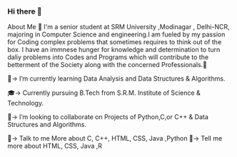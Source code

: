 ### Hi there 👋
About Me
🤜 I'm a senior student at SRM University ,Modinagar , Delhi-NCR, majoring in Computer Science and engineering.I am fueled by my passion for Coding complex problems that sometimes requires to think out of the box. I have an immnese hunger for knowledge and determination to turn daliy problems into Codes and Programs which will contribute to the betterment of the Society along with the concerned Professionals.🤛


🔭-> I’m currently learning Data Analysis and Data Structures & Algorithms.

🎓-> Currently pursuing B.Tech from S.R.M. Institute of Science & Technology.

👯-> I’m looking to collaborate on Projects of Python,C,or C++  & Data Structures and Algorithms.

💬-> Talk to me More about C, C++, HTML, CSS, Java ,Python
💬-> Tell me more about HTML, CSS, Java ,R 



